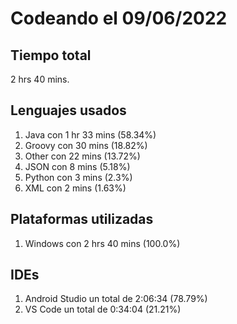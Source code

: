 # Codeando el 09/06/2022

## Tiempo total
2 hrs 40 mins.

## Lenguajes usados
1. Java con 1 hr 33 mins (58.34%)
1. Groovy con 30 mins (18.82%)
1. Other con 22 mins (13.72%)
1. JSON con 8 mins (5.18%)
1. Python con 3 mins (2.3%)
1. XML con 2 mins (1.63%)

## Plataformas utilizadas
1. Windows con 2 hrs 40 mins (100.0%)

## IDEs
1. Android Studio un total de 2:06:34 (78.79%)
1. VS Code un total de 0:34:04 (21.21%)
